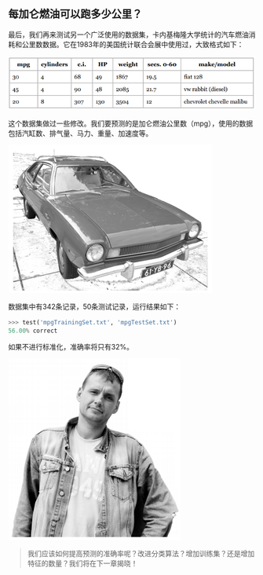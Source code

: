 ## 每加仑燃油可以跑多少公里？

最后，我们再来测试另一个广泛使用的数据集，卡内基梅隆大学统计的汽车燃油消耗和公里数数据。它在1983年的美国统计联合会展中使用过，大致格式如下：

![](../img/chapter-4/chapter-4-45.png)

这个数据集做过一些修改。我们要预测的是加仑燃油公里数（mpg），使用的数据包括汽缸数、排气量、马力、重量、加速度等。

![](../img/chapter-4/chapter-4-46.png)

数据集中有342条记录，50条测试记录，运行结果如下：

```python
>>> test('mpgTrainingSet.txt', 'mpgTestSet.txt')
56.00% correct
```

如果不进行标准化，准确率将只有32%。

![](../img/chapter-4/chapter-4-47.png)

> 我们应该如何提高预测的准确率呢？改进分类算法？增加训练集？还是增加特征的数量？我们将在下一章揭晓！

